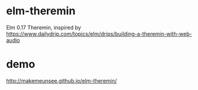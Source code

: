 # elm-theremin
Elm 0.17 Theremin, inspired by https://www.dailydrip.com/topics/elm/drips/building-a-theremin-with-web-audio

# demo
http://makemeunsee.github.io/elm-theremin/
